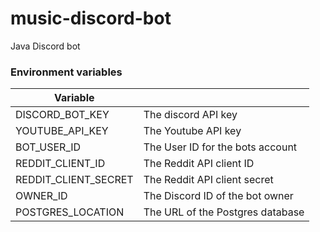 # music-discord-bot

Java Discord bot

### Environment variables

| Variable             |                                  |
|----------------------|----------------------------------|
| DISCORD_BOT_KEY      | The discord API key              |
| YOUTUBE_API_KEY      | The Youtube API key              |
| BOT_USER_ID          | The User ID for the bots account |
| REDDIT_CLIENT_ID     | The Reddit API client ID         |
| REDDIT_CLIENT_SECRET | The Reddit API client secret     |
| OWNER_ID             | The Discord ID of the bot owner  |
| POSTGRES_LOCATION    | The URL of the Postgres database |